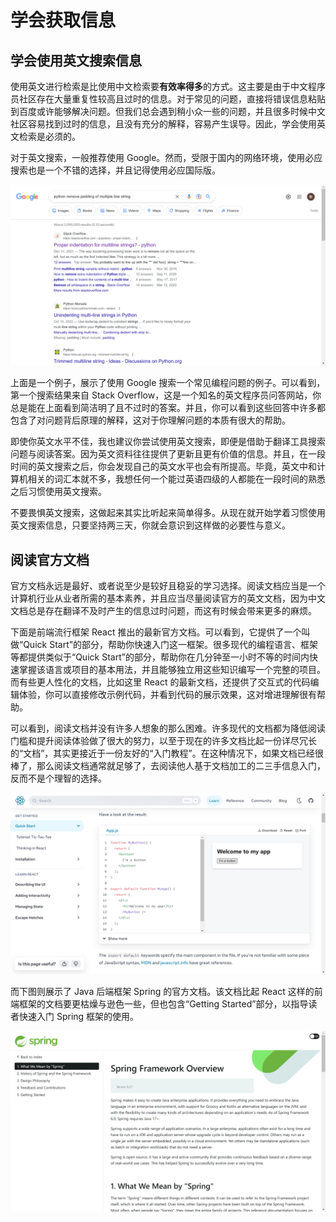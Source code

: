 # 学会获取信息

## 学会使用英文搜索信息

使用英文进行检索是比使用中文检索要**有效率得多**的方式。这主要是由于中文程序员社区存在大量重复性较高且过时的信息。对于常见的问题，直接将错误信息粘贴到百度或许能够解决问题。但我们总会遇到稍小众一些的问题，并且很多时候中文社区容易找到过时的信息，且没有充分的解释，容易产生误导。因此，学会使用英文检索是必须的。

对于英文搜索，一般推荐使用 Google。然而，受限于国内的网络环境，使用必应搜索也是一个不错的选择，并且记得使用必应国际版。

![Google Search Example](img/google-search-example.png)

上面是一个例子，展示了使用 Google 搜索一个常见编程问题的例子。可以看到，第一个搜索结果来自 Stack Overflow，这是一个知名的英文程序员问答网站，你总是能在上面看到简洁明了且不过时的答案。并且，你可以看到这些回答中许多都包含了对问题背后原理的解释，这对于你理解问题的本质有很大的帮助。

即使你英文水平不佳，我也建议你尝试使用英文搜索，即便是借助于翻译工具搜索问题与阅读答案。因为英文资料往往提供了更新且更有价值的信息。并且，在一段时间的英文搜索之后，你会发现自己的英文水平也会有所提高。毕竟，英文中和计算机相关的词汇本就不多，我想任何一个能过英语四级的人都能在一段时间的熟悉之后习惯使用英文搜索。

不要畏惧英文搜索，这做起来其实比听起来简单得多。从现在就开始学着习惯使用英文搜索信息，只要坚持两三天，你就会意识到这样做的必要性与意义。

## 阅读官方文档

官方文档永远是最好、或者说至少是较好且稳妥的学习选择。阅读文档应当是一个计算机行业从业者所需的基本素养，并且应当尽量阅读官方的英文文档，因为中文文档总是存在翻译不及时产生的信息过时问题，而这有时候会带来更多的麻烦。

下面是前端流行框架 React 推出的最新官方文档。可以看到，它提供了一个叫做“Quick Start”的部分，帮助你快速入门这一框架。很多现代的编程语言、框架等都提供类似于“Quick Start”的部分，帮助你在几分钟至一小时不等的时间内快速掌握该语言或项目的基本用法，并且能够独立用这些知识编写一个完整的项目。而有些更人性化的文档，比如这里 React 的最新文档，还提供了交互式的代码编辑体验，你可以直接修改示例代码，并看到代码的展示效果，这对增进理解很有帮助。

可以看到，阅读文档并没有许多人想象的那么困难。许多现代的文档都为降低阅读门槛和提升阅读体验做了很大的努力，以至于现在的许多文档比起一份详尽冗长的“文档”，其实更接近于一份友好的“入门教程”。在这种情况下，如果文档已经很棒了，那么阅读文档通常就足够了，去阅读他人基于文档加工的二三手信息入门，反而不是个理智的选择。

![React Documentation](img/doc-react.png)

而下图则展示了 Java 后端框架 Spring 的官方文档。该文档比起 React 这样的前端框架的文档要更枯燥与逊色一些，但也包含“Getting Started”部分，以指导读者快速入门 Spring 框架的使用。

![Spring Documentation](img/doc-spring.png)
